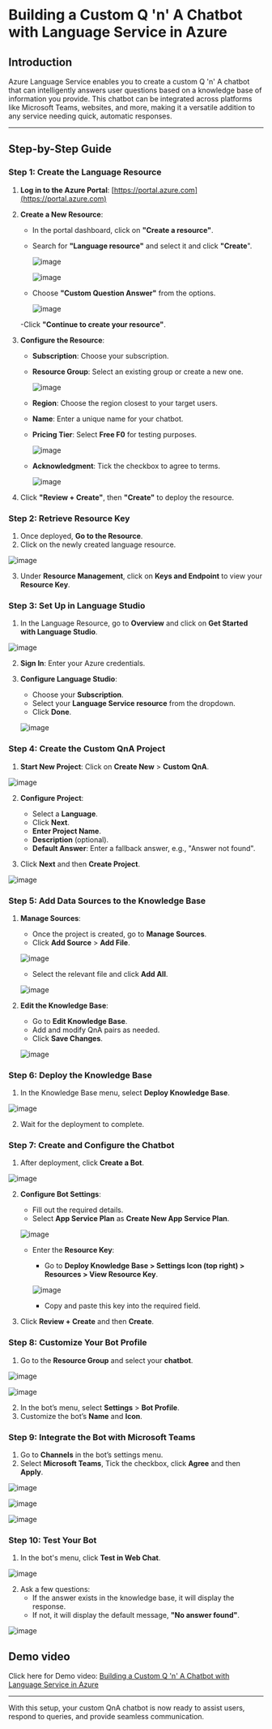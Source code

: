 # Building a Custom Q 'n' A Chatbot with Language Service in Azure

## Introduction
Azure Language Service enables you to create a custom Q 'n' A chatbot that can intelligently answers user questions based on a knowledge base of information you provide. This chatbot can be integrated across platforms like Microsoft Teams, websites, and more, making it a versatile addition to any service needing quick, automatic responses.

---

## Step-by-Step Guide

### Step 1: Create the Language Resource
1. **Log in to the Azure Portal**: [https://portal.azure.com](https://portal.azure.com)
2. **Create a New Resource**:
   - In the portal dashboard, click on **"Create a resource"**.
   - Search for **"Language resource"** and select it and click **"Create**".

     ![image](https://github.com/user-attachments/assets/423b35c2-7e75-4981-8906-b1c12c08fd84)

     ![image](https://github.com/user-attachments/assets/a0bbb6f3-bb81-4093-be1b-2ea5c3dc1cac)


   - Choose **"Custom Question Answer"** from the options.

     ![image](https://github.com/user-attachments/assets/41981e8c-27c1-4cde-ba0e-70cac2f39990)

   -Click **"Continue to create your resource"**.


3. **Configure the Resource**:
   - **Subscription**: Choose your subscription.
   - **Resource Group**: Select an existing group or create a new one.
     
     ![image](https://github.com/user-attachments/assets/b4ebbdfe-5301-46af-8cf1-5d2b566a3f15)

   - **Region**: Choose the region closest to your target users.
   - **Name**: Enter a unique name for your chatbot.
   - **Pricing Tier**: Select **Free F0** for testing purposes.

     ![image](https://github.com/user-attachments/assets/1adacc95-d895-40fc-addd-586db4538eef)

   - **Acknowledgment**: Tick the checkbox to agree to terms.

     ![image](https://github.com/user-attachments/assets/59b52031-004c-4a6a-a50d-bf13823de0d4)


4. Click **"Review + Create"**, then **"Create"** to deploy the resource.

### Step 2: Retrieve Resource Key
1. Once deployed, **Go to the Resource**.
2. Click on the newly created language resource.

![image](https://github.com/user-attachments/assets/9c0e1bf0-c67a-4937-ba7f-51efb0be2971)

3. Under **Resource Management**, click on **Keys and Endpoint** to view your **Resource Key**.


### Step 3: Set Up in Language Studio
1. In the Language Resource, go to **Overview** and click on **Get Started with Language Studio**.

![image](https://github.com/user-attachments/assets/8212135f-d628-42f3-a6ce-20abc17dc388)

2. **Sign In**: Enter your Azure credentials.
3. **Configure Language Studio**:
   - Choose your **Subscription**.
   - Select your **Language Service resource** from the dropdown.
   - Click **Done**.
   
    ![image](https://github.com/user-attachments/assets/cfc32999-a393-45a3-8d94-8e3c6349fa5e)


### Step 4: Create the Custom QnA Project
1. **Start New Project**: Click on **Create New** > **Custom QnA**.

![image](https://github.com/user-attachments/assets/a614c514-7ff7-4ee4-9dda-6f86d4957a99)

2. **Configure Project**:
   - Select a **Language**.
   - Click **Next**.
   - **Enter Project Name**.
   - **Description** (optional).
   - **Default Answer**: Enter a fallback answer, e.g., "Answer not found".

3. Click **Next** and then **Create Project**.
 
![image](https://github.com/user-attachments/assets/5a918043-1828-4302-84e8-6b0d54405452)


### Step 5: Add Data Sources to the Knowledge Base
1. **Manage Sources**:
   - Once the project is created, go to **Manage Sources**.
   - Click **Add Source** > **Add File**.

    ![image](https://github.com/user-attachments/assets/31c89b84-e883-48c9-b28f-5e0f4951cbfb)

   - Select the relevant file and click **Add All**.

    ![image](https://github.com/user-attachments/assets/0001a688-aca9-469e-abbe-00763094db32)


2. **Edit the Knowledge Base**:
   - Go to **Edit Knowledge Base**.
   - Add and modify QnA pairs as needed.
   - Click **Save Changes**.

    ![image](https://github.com/user-attachments/assets/1481fa89-3692-478b-9001-3aef556d9ce4)


### Step 6: Deploy the Knowledge Base
1. In the Knowledge Base menu, select **Deploy Knowledge Base**.

![image](https://github.com/user-attachments/assets/053e5551-c6bf-4708-afec-0bebfe804c4e)

2. Wait for the deployment to complete.

### Step 7: Create and Configure the Chatbot
1. After deployment, click **Create a Bot**.

![image](https://github.com/user-attachments/assets/20aa0cf6-611d-4c54-874b-b27e00afa780)

2. **Configure Bot Settings**:
   - Fill out the required details.
   - Select **App Service Plan** as **Create New App Service Plan**.

    ![image](https://github.com/user-attachments/assets/0fdaee91-e41f-420f-86bb-79f51cadf025)

   - Enter the **Resource Key**:
     - Go to **Deploy Knowledge Base > Settings Icon (top right) > Resources > View Resource Key**.
      
      ![image](https://github.com/user-attachments/assets/b701d669-c704-4379-b18a-7b87392590d8)

     - Copy and paste this key into the required field.

3. Click **Review + Create** and then **Create**.

### Step 8: Customize Your Bot Profile
1. Go to the **Resource Group** and select your **chatbot**.

![image](https://github.com/user-attachments/assets/61bdf9c3-cae9-4b74-a18b-450affe3cc72)

![image](https://github.com/user-attachments/assets/2fa9a69d-c5b1-4e68-a8d9-db1568a23553)

2. In the bot’s menu, select **Settings** > **Bot Profile**.
3. Customize the bot’s **Name** and **Icon**.

### Step 9: Integrate the Bot with Microsoft Teams
1. Go to **Channels** in the bot’s settings menu.
2. Select **Microsoft Teams**, Tick the checkbox, click **Agree** and then **Apply**.

![image](https://github.com/user-attachments/assets/c9985de1-69cf-4fb5-b5ea-59d38ce9705c)

![image](https://github.com/user-attachments/assets/8a0c9cbd-b88e-4aa7-9e63-57327ad3ee4d)

![image](https://github.com/user-attachments/assets/61ebbff1-72d6-4933-bf12-1b5280691542)

### Step 10: Test Your Bot
1. In the bot's menu, click **Test in Web Chat**.

![image](https://github.com/user-attachments/assets/583e8b3c-4063-4332-bb5e-c08ce0b03ba7)

2. Ask a few questions:
   - If the answer exists in the knowledge base, it will display the response.
   - If not, it will display the default message, **"No answer found"**.

![image](https://github.com/user-attachments/assets/6689319f-a27e-47f3-8055-c443d6303a81)

## Demo video
Click here for Demo video:
[Building a Custom Q 'n' A Chatbot with Language Service in Azure](https://www.linkedin.com/posts/reya-josephine-a871a827b_azure-aichatbot-qnabot-activity-7258549542969630720-npFR?utm_source=share&utm_medium=member_desktop)


---

With this setup, your custom QnA chatbot is now ready to assist users, respond to queries, and provide seamless communication.
